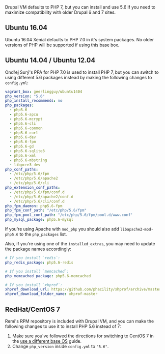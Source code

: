Drupal VM defaults to PHP 7, but you can install and use 5.6 if you need to maximize compatibility with older Drupal 6 and 7 sites.

## Ubuntu 16.04

Ubuntu 16.04 Xenial defaults to PHP 7.0 in it's system packages. No older versions of PHP will be supported if using this base box.

## Ubuntu 14.04 / Ubuntu 12.04

Ondřej Surý's PPA for PHP 7.0 is used to install PHP 7, but you can switch to using different 5.6 packages instead by making the following changes to `config.yml`:

```yaml
vagrant_box: geerlingguy/ubuntu1404
php_version: "5.6"
php_install_recommends: no
php_packages:
  - php5.6
  - php5.6-apcu
  - php5.6-mcrypt
  - php5.6-cli
  - php5.6-common
  - php5.6-curl
  - php5.6-dev
  - php5.6-fpm
  - php5.6-gd
  - php5.6-sqlite3
  - php5.6-xml
  - php5.6-mbstring
  - libpcre3-dev
php_conf_paths:
  - /etc/php/5.6/fpm
  - /etc/php/5.6/apache2
  - /etc/php/5.6/cli
php_extension_conf_paths:
  - /etc/php/5.6/fpm/conf.d
  - /etc/php/5.6/apache2/conf.d
  - /etc/php/5.6/cli/conf.d
php_fpm_daemon: php5.6-fpm
php_fpm_conf_path: "/etc/php/5.6/fpm"
php_fpm_pool_conf_path: "/etc/php/5.6/fpm/pool.d/www.conf"
php_mysql_package: php5.6-mysql
```

If you're using Apache with `mod_php` you should also add `libapache2-mod-php5.6` to the `php_packages` list.

Also, if you're using one of the `installed_extras`, you may need to update the package names accordingly:

```yaml
# If you install `redis`:
php_redis_package: php5.6-redis

# If you install `memcached`:
php_memcached_package: php5.6-memcached

# If you install `xhprof`:
xhprof_download_url: https://github.com/phacility/xhprof/archive/master.tar.gz
xhprof_download_folder_name: xhprof-master
```

## RedHat/CentOS 7

Remi's RPM repository is included with Drupal VM, and you can make the following changes to use it to install PHP 5.6 instead of 7:

  1. Make sure you've followed the directions for switching to CentOS 7 in the [use a different base OS](base-os.md) guide.
  2. Change `php_version` inside `config.yml` to `"5.6"`.
